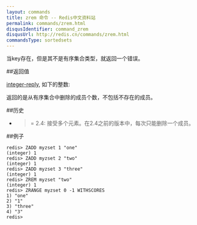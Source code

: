 ```yaml
---
layout: commands
title: zrem 命令 -- Redis中文资料站
permalink: commands/zrem.html
disqusIdentifier: command_zrem
disqusUrl: http://redis.cn/commands/zrem.html
commandsType: sortedsets
---
```


当key存在，但是其不是有序集合类型，就返回一个错误。

##返回值

[integer-reply](/topics/protocol#integer-reply), 如下的整数:

返回的是从有序集合中删除的成员个数，不包括不存在的成员。

##历史



- >= 2.4: 接受多个元素。在2.4之前的版本中，每次只能删除一个成员。

##例子

	redis> ZADD myzset 1 "one"
	(integer) 1
	redis> ZADD myzset 2 "two"
	(integer) 1
	redis> ZADD myzset 3 "three"
	(integer) 1
	redis> ZREM myzset "two"
	(integer) 1
	redis> ZRANGE myzset 0 -1 WITHSCORES
	1) "one"
	2) "1"
	3) "three"
	4) "3"
	redis> 